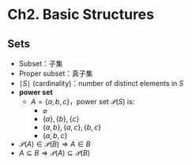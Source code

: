 # Ch2. Basic Structures

## Sets

- Subset：子集
- Proper subset：真子集
- $\mid S \mid$ (cardinality)：number of distinct elements in $S$	
- **power set**
    - $A=\{a,b,c\}$，power set $\mathcal{P}(S)$ is:
        - $\varnothing$
        - $\{a\},\{b\},\{c\}$
        - $\{a,b\},\{a,c\},\{b,c\}$
        - $\{a,b,c\}$
- $\mathcal{P}(A) \in \mathcal{P}(B) \Rightarrow A \in B$ 
- $A\subseteq  B  \Rightarrow \mathcal{P}(A) \subseteq  \mathcal{P}(B)$ 

